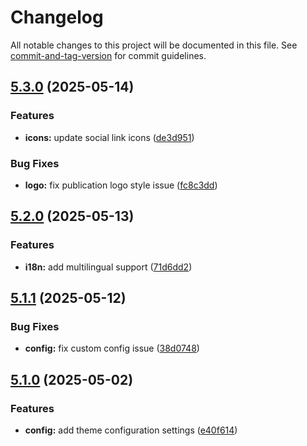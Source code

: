 # Changelog

All notable changes to this project will be documented in this file. See [commit-and-tag-version](https://github.com/absolute-version/commit-and-tag-version) for commit guidelines.

## [5.3.0](https://github.com/avinzheng/ghost-theme-flat-ghost/compare/v5.2.0...v5.3.0) (2025-05-14)


### Features

* **icons:** update social link icons ([de3d951](https://github.com/avinzheng/ghost-theme-flat-ghost/commit/de3d951a333e9c98803a63dbb87bccaaa2513bcc))


### Bug Fixes

* **logo:** fix publication logo style issue ([fc8c3dd](https://github.com/avinzheng/ghost-theme-flat-ghost/commit/fc8c3dd035cd246d11d5a74d47874f1101949ef4))

## [5.2.0](https://github.com/avinzheng/ghost-theme-flat-ghost/compare/v5.1.1...v5.2.0) (2025-05-13)


### Features

* **i18n:** add multilingual support ([71d6dd2](https://github.com/avinzheng/ghost-theme-flat-ghost/commit/71d6dd25ba1df778dd1d95613c4768c84ded6cfa))

## [5.1.1](https://github.com/avinzheng/ghost-theme-flat-ghost/compare/v5.0.1...v5.1.1) (2025-05-12)


### Bug Fixes

* **config:** fix custom config issue ([38d0748](https://github.com/avinzheng/ghost-theme-flat-ghost/commit/38d07486e5b0811b9203cc00e236b7f79f4a4a1f))

## [5.1.0](https://github.com/avinzheng/ghost-theme-flat-ghost/compare/v5.0.1...v5.1.0) (2025-05-02)


### Features

* **config:** add theme configuration settings ([e40f614](https://github.com/avinzheng/ghost-theme-flat-ghost/commit/e40f6141b7127d76325b5f52ef415554c860f16b))

